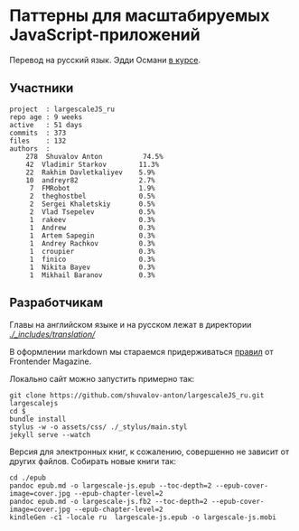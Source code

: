# Паттерны для масштабируемых JavaScript-приложений

Перевод на русский язык. Эдди Османи [в курсе][1].

## Участники

    project  : largescaleJS_ru
    repo age : 9 weeks
    active   : 51 days
    commits  : 373
    files    : 132
    authors  : 
        278  Shuvalov Anton          74.5%
        42  Vladimir Starkov        11.3%
        22  Rakhim Davletkaliyev    5.9%
        10  andreyr82               2.7%
         7  FMRobot                 1.9%
         2  theghostbel             0.5%
         2  Sergei Khaletskiy       0.5%
         2  Vlad Tsepelev           0.5%
         1  rakeev                  0.3%
         1  Andrew                  0.3%
         1  Artem Sapegin           0.3%
         1  Andrey Rachkov          0.3%
         1  croupier                0.3%
         1  finico                  0.3%
         1  Nikita Bayev            0.3%
         1  Mikhail Baranov         0.3%


## Разработчикам

Главы на английском языке и на русском лежат в директории *[./_includes/translation/][2]*

В оформлении markdown мы стараемся придерживаться [правил][3] от Frontender Magazine.

Локально сайт можно запустить примерно так:

    git clone https://github.com/shuvalov-anton/largescaleJS_ru.git largescalejs
    cd $_
    bundle install
    stylus -w -o assets/css/ ./_stylus/main.styl
    jekyll serve --watch

Версия для электронных книг, к сожалению, совершенно не зависит от других файлов.
Собирать новые книги так:

    cd ./epub
    pandoc epub.md -o largescale-js.epub --toc-depth=2 --epub-cover-image=cover.jpg --epub-chapter-level=2
    pandoc epub.md -o largescale-js.fb2 --toc-depth=2 --epub-cover-image=cover.jpg --epub-chapter-level=2
    kindleGen -c1 -locale ru  largescale-js.epub -o largescale-js.mobi

[1]: https://twitter.com/addyosmani/status/415195066895171584
[2]: https://github.com/shuvalov-anton/Patterns-For-Large-Scale-JavaScript-Application-Architecture/tree/gh-pages/_includes/translation
[3]: https://github.com/FMRobot/FM-guidelines
